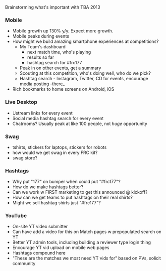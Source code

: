 Brainstorming what's important with TBA 2013

### Mobile
- Mobile growth up 130% y/y. Expect more growth.
- Mobile peaks during events
- How might we build amazing smartphone experiences at competitions?
    - My Team's dashboard
        - next match time, who's playing
        - results so far
        - hashtag search for #frc177
    - Peak in on other events, get a summary
    - Scouting at this competition, who's doing well, who do we pick?
    - Hashtag search - Instagram, Twitter, CD for events, encourage media posting -there_
- Rich bookmarks to home screens on Android, iOS

### Live Desktop
- Ustream links for every event
- Social media hashtag search for every event
- Chatrooms? Usually peak at like 100 people, not _huge_ opportunity

### Swag
- tshirts, stickers for laptops, stickers for robots
- how would we get swag in every FRC kit?
- swag store?

### Hashtags
- Why put "177" on bumper when could put "#frc177"?
- How do we make hashtags better?
- Can we work w FIRST marketing to get this announced @ kickoff?
- How can we get teams to put hashtags on their real shirts?
- Might we sell hashtag shirts just "#frc177"?

### YouTube
- On-site YT video submitter
- Can have add a video for this on Match pages w prepopulated search on YT
- Better YT admin tools, including building a reviewer type login thing
- Encourage YT vid upload on mobile web pages
- Hashtags compound here
- "These are the matches we most need YT vids for" based on PVs, solicit community